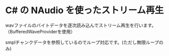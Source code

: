 # C# の NAudio を使ったストリーム再生

wavファイルのバイトデータを逐次読み込んでストリーム再生を行います。（BufferedWaveProviderを使用）

smplチャンクデータを参照しているのでループ対応です。(ただし無限ループのみ)

